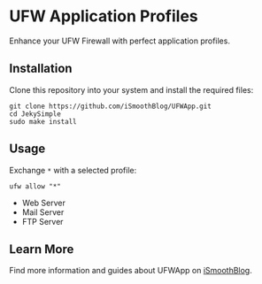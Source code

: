 # UFW Application Profiles
Enhance your UFW Firewall with perfect application profiles.
## Installation
Clone this repository into your system and install the required files:
```
git clone https://github.com/iSmoothBlog/UFWApp.git
cd JekySimple
sudo make install
```
## Usage
Exchange `*` with a selected profile:
```
ufw allow "*"
```
* Web Server
* Mail Server
* FTP Server

## Learn More
Find more information and guides about UFWApp on [iSmoothBlog](http://www.ismoothblog.com/search/label/JekySimple?&max-results=5).
